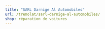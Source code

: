```yaml
---
title: "SARL Darnige Al Automobiles"
url: /tremolat/sarl-darnige-al-automobiles/
shop: réparation de voitures
---
```

